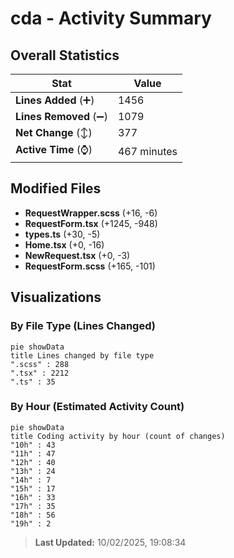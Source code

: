 # cda - Activity Summary 

## Overall Statistics

| Stat                   | Value                                                             |
| ---------------------- | ----------------------------------------------------------------- |
| **Lines Added** (➕)   | 1456                                          |
| **Lines Removed** (➖) | 1079                                        |
| **Net Change** (↕)    | 377                |
| **Active Time** (⌚)   | 467 minutes |


## Modified Files
- **RequestWrapper.scss** (+16, -6)
- **RequestForm.tsx** (+1245, -948)
- **types.ts** (+30, -5)
- **Home.tsx** (+0, -16)
- **NewRequest.tsx** (+0, -3)
- **RequestForm.scss** (+165, -101)

## Visualizations

### By File Type (Lines Changed)

```mermaid
pie showData
title Lines changed by file type
".scss" : 288
".tsx" : 2212
".ts" : 35
```

### By Hour (Estimated Activity Count)

```mermaid
pie showData
title Coding activity by hour (count of changes)
"10h" : 43
"11h" : 47
"12h" : 40
"13h" : 24
"14h" : 7
"15h" : 17
"16h" : 33
"17h" : 35
"18h" : 56
"19h" : 2
```


> **Last Updated:** 10/02/2025, 19:08:34